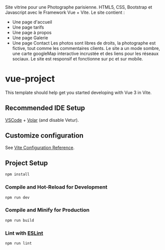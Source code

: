 Site vitrine pour une Photographe parisienne.
HTML5, CSS, Bootstrap et Javascript avec le Framework Vue + Vite.
Le site contient :
- Une page d'accueil
- Une page tarifs
- Une page à propos
- Une page Galerie
- Une page Contact
Les photos sont libres de droits, la photographe est fictive, tout comme les commentaires clients.
Le site a un mode sombre, une carte googleMap interactive incrustée et des liens pour les réseaux sociaux.
Le site est responsif et fonctionne sur pc et sur mobile.


# vue-project

This template should help get you started developing with Vue 3 in Vite.

## Recommended IDE Setup

[VSCode](https://code.visualstudio.com/) + [Volar](https://marketplace.visualstudio.com/items?itemName=Vue.volar) (and disable Vetur).

## Customize configuration

See [Vite Configuration Reference](https://vitejs.dev/config/).

## Project Setup

```sh
npm install
```

### Compile and Hot-Reload for Development

```sh
npm run dev
```

### Compile and Minify for Production

```sh
npm run build
```

### Lint with [ESLint](https://eslint.org/)

```sh
npm run lint
```
